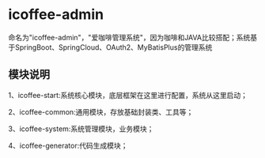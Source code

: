 # icoffee-admin
命名为"icoffee-admin"，"爱咖啡管理系统"，因为咖啡和JAVA比较搭配；系统基于SpringBoot、SpringCloud、OAuth2、MyBatisPlus的管理系统

## 模块说明
1、icoffee-start:系统核心模块，底层框架在这里进行配置，系统从这里启动；

2、icoffee-common:通用模块，存放基础封装类、工具等；

3、icoffee-system:系统管理模块，业务模块；

4、icoffee-generator:代码生成模块；

